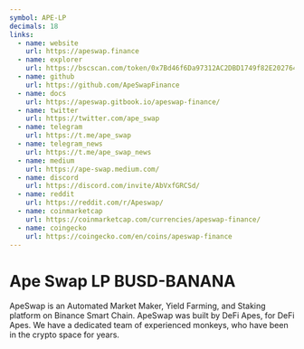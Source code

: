 ```yaml
---
symbol: APE-LP
decimals: 18
links:
  - name: website
    url: https://apeswap.finance
  - name: explorer
    url: https://bscscan.com/token/0x7Bd46f6Da97312AC2DBD1749f82E202764C0B914
  - name: github
    url: https://github.com/ApeSwapFinance
  - name: docs
    url: https://apeswap.gitbook.io/apeswap-finance/
  - name: twitter
    url: https://twitter.com/ape_swap
  - name: telegram
    url: https://t.me/ape_swap
  - name: telegram_news
    url: https://t.me/ape_swap_news
  - name: medium
    url: https://ape-swap.medium.com/
  - name: discord
    url: https://discord.com/invite/AbVxfGRCSd/
  - name: reddit
    url: https://reddit.com/r/Apeswap/
  - name: coinmarketcap
    url: https://coinmarketcap.com/currencies/apeswap-finance/
  - name: coingecko
    url: https://coingecko.com/en/coins/apeswap-finance
---
```


# Ape Swap LP BUSD-BANANA

ApeSwap is an Automated Market Maker, Yield Farming, and Staking platform on Binance Smart Chain. ApeSwap was built by DeFi Apes, for DeFi Apes. We have a dedicated team of experienced monkeys, who have been in the crypto space for years.
